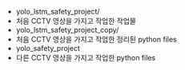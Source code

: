 - yolo_lstm_safety_project/
-   처음 CCTV 영상을 가지고 작업한 작업물
- yolo_lstm_safety_project_copy/
-   처음 CCTV 영상을 가지고 작업한 정리된 python files
- yolo_safety_project
-   다른 CCTV 영상을 가지고 작업한 python files
